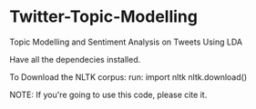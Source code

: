 # Twitter-Topic-Modelling
Topic Modelling and Sentiment Analysis on Tweets Using LDA 

Have all the dependecies installed.

To Download the NLTK corpus:
run:
import nltk
nltk.download()


NOTE:
If you're going to use this code, please cite it.
